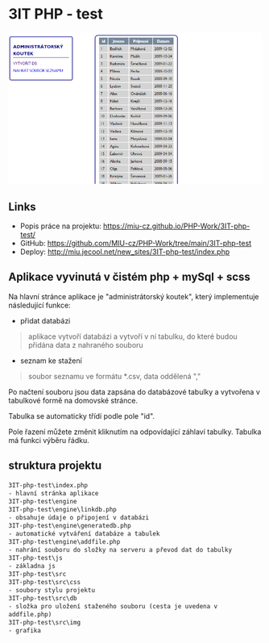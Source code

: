# 3IT PHP - test

<img src="./docs/Screenshot 2023-08-30 221511.png" width=650>

## Links

- Popis práce na projektu: <https://miu-cz.github.io/PHP-Work/3IT-php-test/>
- GitHub: <https://github.com/MIU-cz/PHP-Work/tree/main/3IT-php-test>
- Deploy: <http://miu.jecool.net/new_sites/3IT-php-test/index.php>

## Aplikace vyvinutá v čistém php + mySql + scss

Na hlavní stránce aplikace je "administrátorský koutek", který implementuje následující funkce:

- přidat databázi

> aplikace vytvoří databázi a vytvoří v ní tabulku, do které budou přidána data z nahraného souboru

- seznam ke stažení

> soubor seznamu ve formátu *.csv, data oddělená ","

Po načtení souboru jsou data zapsána do databázové tabulky a vytvořena v tabulkové formě na domovské stránce.

Tabulka se automaticky třídí podle pole "id".

Pole řazení můžete změnit kliknutím na odpovídající záhlaví tabulky.
Tabulka má funkci výběru řádku.

## struktura projektu

```
3IT-php-test\index.php
- hlavní stránka aplikace
3IT-php-test\engine
3IT-php-test\engine\linkdb.php
- obsahuje údaje o připojení v databázi
3IT-php-test\engine\generatedb.php
- automatické vytváření databáze a tabulek
3IT-php-test\engine\addfile.php
- nahrání souboru do složky na serveru a převod dat do tabulky
3IT-php-test\js
- základna js
3IT-php-test\src
3IT-php-test\src\css
- soubory stylu projektu
3IT-php-test\src\db
- složka pro uložení staženého souboru (cesta je uvedena v addfile.php)
3IT-php-test\src\img
- grafika
```
